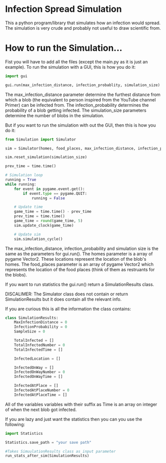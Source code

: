 # Infection Spread Simulation
This a python program/library that simulates how an infection would spread. The simulation is very crude and probably not useful to draw scientific from.

# How to run the Simulation...
Fist you will have to add all the files (except the main.py as it is just an example). To run the simulation with a GUI, this is how you do it:
```python
import gui

gui.run(max_infection_distance, infection_probablity, simulation_size)
```

The max_infection_distance parameter determine the furthest distance from which a blob (the equivalent to person inspired from the YouTube channel Primer) can be infected from. The infection_probability determines the probability of a blob getting infected. The simulation_size parameters determine the number of blobs in the simulation.

But if you want to run the simulation with out the GUI, then this is how you do it:

```python
from Simulation import Simulator

sim = Simulator(homes, food_places, max_infection_distance, infection_probability)

sim.reset_simulation(simulation_size)

prev_time = time.time()

# Simulation loop
running = True
while running:
    for event in pygame.event.get():
        if event.type == pygame.QUIT:
            running = False

    # Update time
    game_time = time.time() - prev_time
    prev_time = time.time()
    game_time = round(game_time, 5)
    sim.update_clock(game_time)

    # Update sim
    sim.simulation_cycle()
```
The max_infection_distance, infection_probability and simulation size is the same as the parameters for gui.run(). The homes parameter is a array of pygame Vector2. These locations represent the location of the blob's homes. The food_places parameter is an array of pygame Vector2 which represents the location of the food places (think of them as restruants for the blobs).

If you want to run statistics the gui.run() return a SimulationResults class. 

DISCALIMER: The Simulator class does not contain or return SimulationResults but it does contain all the relevant info.

If you are curious this is all the information the class contains:

```python
class SimulationResults:
    MaxInfectionDistance = 0
    InfectionProbability = 0
    SampleSize = 0

    TotalInfected = []
    TotalInfectedNumber = 0
    TotalInfectedTime = []

    InfectedLocation = []

    InfectedOnWay = []
    InfectedOnWayNumber = 0
    InfectedOnWayTime = []

    InfectedAtPlace = []
    InfectedAtPlaceNumber = 0
    InfectedAtPlaceTime = []
```
All of the variables variables with their suffix as Time is an array on integer of when the next blob got infected.

If you are lazy and just want the statistics then you can you use the following:

```python
import Statistics

Statistics.save_path = "your save path"

#Takes SimuulationResults class as input parameter
run_stats_after_sim(SimulationResults)
```
